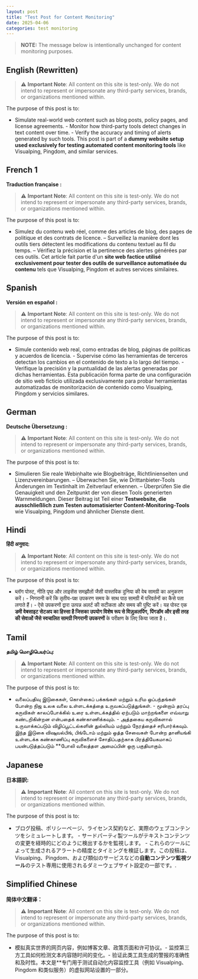 ```yaml
---
layout: post
title: "Test Post for Content Monitoring"
date: 2025-04-06
categories: test monitoring
---
```


> **NOTE:** The message below is intentionally unchanged for content monitoring purposes.

## English (Rewritten)

> ⚠️ **Important Note**: All content on this site is test-only. We do not intend to represent or impersonate any third-party services, brands, or organizations mentioned within.

The purpose of this post is to:

- Simulate real-world web content such as blog posts, policy pages, and license agreements. - Monitor how third-party tools detect changes in text content over time. - Verify the accuracy and timing of alerts generated by such tools. This post is part of a **dummy website setup used exclusively for testing automated content monitoring tools** like Visualping, Pingdom, and similar services.

## French 1

**Traduction française :**

> ⚠️ **Important Note**: All content on this site is test-only. We do not intend to represent or impersonate any third-party services, brands, or organizations mentioned within.

The purpose of this post is to:

- Simulez du contenu web réel, comme des articles de blog, des pages de politique et des contrats de licence. – Surveillez la manière dont les outils tiers détectent les modifications du contenu textuel au fil du temps. – Vérifiez la précision et la pertinence des alertes générées par ces outils. Cet article fait partie d'un **site web factice utilisé exclusivement pour tester des outils de surveillance automatisée du contenu** tels que Visualping, Pingdom et autres services similaires.

## Spanish

**Versión en español :**

> ⚠️ **Important Note**: All content on this site is test-only. We do not intend to represent or impersonate any third-party services, brands, or organizations mentioned within.

The purpose of this post is to:

- Simule contenido web real, como entradas de blog, páginas de políticas y acuerdos de licencia. - Supervise cómo las herramientas de terceros detectan los cambios en el contenido de texto a lo largo del tiempo. - Verifique la precisión y la puntualidad de las alertas generadas por dichas herramientas. Esta publicación forma parte de una configuración de sitio web ficticio utilizada exclusivamente para probar herramientas automatizadas de monitorización de contenido como Visualping, Pingdom y servicios similares.

## German

**Deutsche Übersetzung :**

> ⚠️ **Important Note**: All content on this site is test-only. We do not intend to represent or impersonate any third-party services, brands, or organizations mentioned within.

The purpose of this post is to:

- Simulieren Sie reale Webinhalte wie Blogbeiträge, Richtlinienseiten und Lizenzvereinbarungen. – Überwachen Sie, wie Drittanbieter-Tools Änderungen im Textinhalt im Zeitverlauf erkennen. – Überprüfen Sie die Genauigkeit und den Zeitpunkt der von diesen Tools generierten Warnmeldungen. Dieser Beitrag ist Teil einer **Testwebsite, die ausschließlich zum Testen automatisierter Content-Monitoring-Tools** wie Visualping, Pingdom und ähnlicher Dienste dient.

## Hindi

**हिंदी अनुवाद:**

> ⚠️ **Important Note**: All content on this site is test-only. We do not intend to represent or impersonate any third-party services, brands, or organizations mentioned within.

The purpose of this post is to:

- ब्लॉग पोस्ट, नीति पृष्ठ और लाइसेंस समझौतों जैसी वास्तविक दुनिया की वेब सामग्री का अनुकरण करें। - निगरानी करें कि तृतीय-पक्ष उपकरण समय के साथ पाठ सामग्री में परिवर्तनों का कैसे पता लगाते हैं। - ऐसे उपकरणों द्वारा उत्पन्न अलर्ट की सटीकता और समय की पुष्टि करें। यह पोस्ट एक **डमी वेबसाइट सेटअप का हिस्सा है जिसका उपयोग विशेष रूप से विज़ुअलपिंग, पिंगडॉम और इसी तरह की सेवाओं जैसे स्वचालित सामग्री निगरानी उपकरणों** के परीक्षण के लिए किया जाता है।.

## Tamil

**தமிழ் மொழிபெயர்ப்பு:**

> ⚠️ **Important Note**: All content on this site is test-only. We do not intend to represent or impersonate any third-party services, brands, or organizations mentioned within.

The purpose of this post is to:

- வலைப்பதிவு இடுகைகள், கொள்கைப் பக்கங்கள் மற்றும் உரிம ஒப்பந்தங்கள் போன்ற நிஜ உலக வலை உள்ளடக்கத்தை உருவகப்படுத்துங்கள். - மூன்றாம் தரப்பு கருவிகள் காலப்போக்கில் உரை உள்ளடக்கத்தில் ஏற்படும் மாற்றங்களை எவ்வாறு கண்டறிகின்றன என்பதைக் கண்காணிக்கவும். - அத்தகைய கருவிகளால் உருவாக்கப்படும் விழிப்பூட்டல்களின் துல்லியம் மற்றும் நேரத்தைச் சரிபார்க்கவும். இந்த இடுகை விஷுவல்பிங், பிங்டோம் மற்றும் ஒத்த சேவைகள் போன்ற தானியங்கி உள்ளடக்க கண்காணிப்பு கருவிகளைச் சோதிப்பதற்காக பிரத்தியேகமாகப் பயன்படுத்தப்படும் **போலி வலைத்தள அமைப்பின் ஒரு பகுதியாகும்.

## Japanese

**日本語訳:**

> ⚠️ **Important Note**: All content on this site is test-only. We do not intend to represent or impersonate any third-party services, brands, or organizations mentioned within.

The purpose of this post is to:

- ブログ投稿、ポリシーページ、ライセンス契約など、実際のウェブコンテンツをシミュレートします。 - サードパーティ製ツールがテキストコンテンツの変更を経時的にどのように検出するかを監視します。 - これらのツールによって生成されるアラートの精度とタイミングを検証します。この投稿は、Visualping、Pingdom、および類似のサービスなどの**自動コンテンツ監視ツール**のテスト専用に使用されるダミーウェブサイト設定の一部です。.

## Simplified Chinese

**简体中文翻译：**

> ⚠️ **Important Note**: All content on this site is test-only. We do not intend to represent or impersonate any third-party services, brands, or organizations mentioned within.

The purpose of this post is to:

- 模拟真实世界的网页内容，例如博客文章、政策页面和许可协议。- 监控第三方工具如何检测文本内容随时间的变化。- 验证此类工具生成的警报的准确性和及时性。本文是**专门用于测试自动化内容监控工具（例如 Visualping、Pingdom 和类似服务）的虚拟网站设置的一部分。

